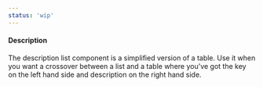 ```yaml
---
status: 'wip'
---
```


#### Description

The description list component is a simplified version of a table.
Use it when you want a crossover between a list and a table where you've got the key on the left hand side and description on the right hand side.

